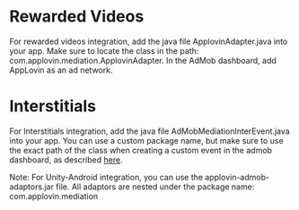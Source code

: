 Rewarded Videos
====================
For rewarded videos integration, add the java file ApplovinAdapter.java into your app. Make sure to locate the class in the path: com.applovin.mediation.ApplovinAdapter. In the AdMob dashboard, add AppLovin as an ad network.

Interstitials
====================
For Interstitials integration, add the java file AdMobMediationInterEvent.java into your app. You can use a custom package name, but make sure to use the exact path of the class when creating a custom event in the admob dashboard, as described [here](https://applovin.com/integration#adMobIntegration).


Note: For Unity-Android integration, you can use the applovin-admob-adaptors.jar file. All adaptors are nested under the package name: com.applovin.mediation
